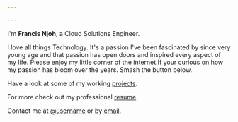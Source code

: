 ```yaml
---

---
```

I'm **Francis Njoh**, a Cloud Solutions Engineer.

I love all things Technology. It's a passion I've been fascinated by since very young age and that passion has open doors and inspired every aspect of my life. Please enjoy my little corner of the internet.If your curious on how my passion has bloom over the years. Smash the button below.

Have a look at some of my working [projects](/projects).

For more check out my professional [resume](https://demo.nurlan.co/hugo-vitae/).

Contact me at [@username](https://twitter.com/username) or by [email](mailto:email@example.com).